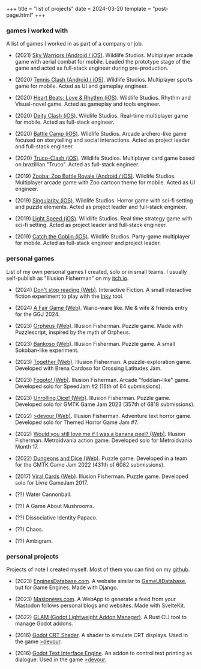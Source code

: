 +++
title = "list of projects"
date = 2024-03-20
template = "post-page.html"
+++

### games i worked with

A list of games I worked in as part of a company or job.

- (2021) [Sky Warriors (Android / iOS)](https://apps.apple.com/us/app/sky-warriors-airplane-games/id1572323748). Wildlife Studios. Multiplayer arcade game with aerial combat for mobile. Leaded the prototype stage of the game and acted as full-stack engineer during pre-production.

- (2020) [Tennis Clash (Android / iOS)](https://apps.apple.com/app/id1346179411). Wildlife Studios. Multiplayer sports game for mobile. Acted as UI and gameplay engineer.

- (2020) [Heart Beats: Love & Rhythm (iOS)](https://apps.apple.com/app/id1505808518). Wildlife Studios. Rhythm and Visual-novel game. Acted as gameplay and tools engineer.

- (2020) [Deity Clash (iOS)](https://apps.apple.com/app/id1530685906). Wildlife Studios. Real-time multiplayer game for mobile. Acted as full-stack engineer.

- (2020) [Battle Camp (iOS)](https://apps.apple.com/app/id1542474850). Wildlife Studios. Arcade archero-like game focused on storytelling and social interactions. Acted as project leader and full-stack engineer.

- (2020) [Truco-Clash (iOS)](https://apps.apple.com/us/app/truco-clash/id1567974128). Wildlife Studios. Multiplayer card game based on brazillian "Truco". Acted as full-stack engineer.

- (2019) [Zooba: Zoo Battle Royale (Android / iOS)](https://apps.apple.com/app/id1459402952). Wildlife Studios. Multiplayer arcade game with Zoo cartoon theme for mobile. Acted as UI engineer.

- (2019) [Singularity (iOS)](https://apps.apple.com/app/id1457836626). Wildlife Studios. Horror game with sci-fi setting and puzzle elements. Acted as project leader and full-stack engineer.

- (2019) [Light Speed (iOS)](https://apps.apple.com/app/id1470280425). Wildlife Studios. Real time strategy game with sci-fi setting. Acted as project leader and full-stack engineer.

- (2019) [Catch the Goblin (iOS)](https://apps.apple.com/app/id1491073637). Wildlife Studios. Party-game multiplayer for mobile. Acted as full-stack engineer and project leader.

### personal games

List of my own personal games I created, solo or in small teams. I usually self-publish as "Illusion Fisherman" on my [itch.io](https://illusion-fisherman.itch.io/).

- (2024) [Don't stop reading (Web)](https://illusion-fisherman.itch.io/dont-stop-reading). Interactive Fiction. A small interactive fiction experiment to play with the [Inky](https://enginesdatabase.com/engine/inky/) tool.

- (2024) [A Fair Game (Web)](https://illusion-fisherman.itch.io/ggj-2024). Wario-ware like. Me & wife & friends entry for the GGJ 2024.

- (2023) [Orpheus (Web)](https://illusion-fisherman.itch.io/orpheus). Illusion Fisherman. Puzzle game. Made with Puzzlescript, inspired by the myth of Orpheus.

- (2023) [Bankoso (Web)](https://illusion-fisherman.itch.io/bankoso). Illusion Fisherman. Puzzle game. A small Sokoban-like experiment.

- (2023) [Together (Web)](https://illusion-fisherman.itch.io/together). Illusion Fisherman. A puzzle-exploration game. Developed with Brena Cardoso for Crossing Latitudes Jam.

- (2023) [Fogoto! (Web)](https://illusion-fisherman.itch.io/fogoto). Illusion Fisherman. Arcade "foddian-like" game. Developed solo for SpeedJam #2 (16th of 84 submissions).

- (2023) [Unrolling Dice! (Web)](https://illusion-fisherman.itch.io/unrolling-dice). Illusion Fisherman. Puzzle game. Developed solo for GMTK Game Jam 2023 (357th of 6818 submissions).

- (2022) [>devour (Web)](https://illusion-fisherman.itch.io/devour). Illusion Fisherman. Adventure text horror game. Developed solo for Themed Horror Game Jam #7.

- (2022) [Would you still love me if I was a banana peel? (Web)](https://illusion-fisherman.itch.io/would-you-still-love-me-if-i-was-a-banana-peel). Illusion Fisherman. Metroidvania action game. Developed solo for Metroidvania Month 17.

- (2022) [Dungeons and Dice (Web)](https://illusion-fisherman.itch.io/dungeonsanddice). Puzzle game. Developed in a team for the GMTK Game Jam 2022 (431th of 6082 submissions).

- (2017) [Viral Cards (Web)](https://illusion-fisherman.itch.io/viral-cards). Illusion Fisherman. Puzzle game. Developed solo for Livre GameJam 2017.

- (??) Water Cannonball.

- (??) A Game About Mushrooms.

- (??) Dissociative Identity Papaco.

- (??) Chaos.

- (??) Ambigram.

### personal projects

Projects of note I created myself. Most of them you can find on my [github](https://github.com/henriquelalves).

- (2023) [EnginesDatabase.com](https://enginesdatabase.com). A website similar to [GameUIDatabase](https://www.gameuidatabase.com), but for Game Engines. Made with Django.

- (2023) [Mastonews.com](https://mastonews.com). A WebApp to generate a feed from your Mastodon follows personal blogs and websites. Made with SvelteKit.

- (2022) [GLAM (Godot Lightweight Addon Manager)](https://github.com/henriquelalves/glam). A Rust CLI tool to manage Godot addons.

- (2016) [Godot CRT Shader](https://github.com/henriquelalves/SimpleGodotCRTShader). A shader to simulate CRT displays. Used in the game [>devour](https://illusion-fisherman.itch.io/devour).

- (2016) [Godot Text Interface Engine](https://github.com/henriquelalves/GodotTIE). An addon to control text printing as dialogue. Used in the game [>devour](https://illusion-fisherman.itch.io/devour).
